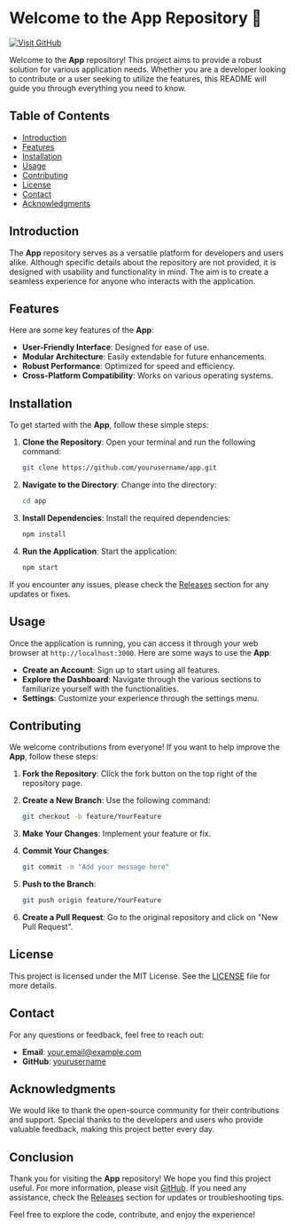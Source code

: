 # Welcome to the App Repository 🚀

[![Visit GitHub](https://img.shields.io/badge/Visit-GitHub-brightgreen)](https://github.com)

Welcome to the **App** repository! This project aims to provide a robust solution for various application needs. Whether you are a developer looking to contribute or a user seeking to utilize the features, this README will guide you through everything you need to know.

## Table of Contents

- [Introduction](#introduction)
- [Features](#features)
- [Installation](#installation)
- [Usage](#usage)
- [Contributing](#contributing)
- [License](#license)
- [Contact](#contact)
- [Acknowledgments](#acknowledgments)

## Introduction

The **App** repository serves as a versatile platform for developers and users alike. Although specific details about the repository are not provided, it is designed with usability and functionality in mind. The aim is to create a seamless experience for anyone who interacts with the application.

## Features

Here are some key features of the **App**:

- **User-Friendly Interface**: Designed for ease of use.
- **Modular Architecture**: Easily extendable for future enhancements.
- **Robust Performance**: Optimized for speed and efficiency.
- **Cross-Platform Compatibility**: Works on various operating systems.

## Installation

To get started with the **App**, follow these simple steps:

1. **Clone the Repository**:
   Open your terminal and run the following command:

   ```bash
   git clone https://github.com/yourusername/app.git
   ```

2. **Navigate to the Directory**:
   Change into the directory:

   ```bash
   cd app
   ```

3. **Install Dependencies**:
   Install the required dependencies:

   ```bash
   npm install
   ```

4. **Run the Application**:
   Start the application:

   ```bash
   npm start
   ```

If you encounter any issues, please check the [Releases](https://github.com/yourusername/app/releases) section for any updates or fixes.

## Usage

Once the application is running, you can access it through your web browser at `http://localhost:3000`. Here are some ways to use the **App**:

- **Create an Account**: Sign up to start using all features.
- **Explore the Dashboard**: Navigate through the various sections to familiarize yourself with the functionalities.
- **Settings**: Customize your experience through the settings menu.

## Contributing

We welcome contributions from everyone! If you want to help improve the **App**, follow these steps:

1. **Fork the Repository**: Click the fork button on the top right of the repository page.
2. **Create a New Branch**: Use the following command:

   ```bash
   git checkout -b feature/YourFeature
   ```

3. **Make Your Changes**: Implement your feature or fix.
4. **Commit Your Changes**:

   ```bash
   git commit -m "Add your message here"
   ```

5. **Push to the Branch**:

   ```bash
   git push origin feature/YourFeature
   ```

6. **Create a Pull Request**: Go to the original repository and click on "New Pull Request".

## License

This project is licensed under the MIT License. See the [LICENSE](LICENSE) file for more details.

## Contact

For any questions or feedback, feel free to reach out:

- **Email**: your.email@example.com
- **GitHub**: [yourusername](https://github.com/yourusername)

## Acknowledgments

We would like to thank the open-source community for their contributions and support. Special thanks to the developers and users who provide valuable feedback, making this project better every day.

## Conclusion

Thank you for visiting the **App** repository! We hope you find this project useful. For more information, please visit [GitHub](https://github.com). If you need any assistance, check the [Releases](https://github.com/yourusername/app/releases) section for updates or troubleshooting tips.

Feel free to explore the code, contribute, and enjoy the experience!